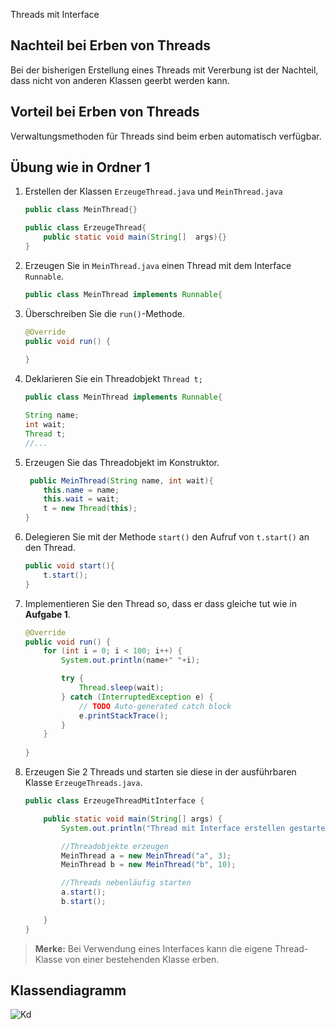 Threads mit Interface

## Nachteil bei Erben von Threads
Bei der bisherigen Erstellung eines Threads mit Vererbung ist der Nachteil, dass nicht von anderen Klassen
geerbt werden kann.

## Vorteil bei Erben von Threads 
Verwaltungsmethoden für Threads sind beim erben automatisch verfügbar.

## Übung wie in Ordner 1 
1. Erstellen der Klassen `ErzeugeThread.java` und `MeinThread.java`
    ````java
    public class MeinThread{}

    public class ErzeugeThread{
        public static void main(String[]  args){}
    }
    ````
2. Erzeugen Sie in `MeinThread.java` einen Thread mit dem Interface `Runnable`.
    ````java
    public class MeinThread implements Runnable{
    ````

3. Überschreiben Sie die `run()`-Methode.
    ````java
    @Override
    public void run() {
        
    }
    ````

4. Deklarieren Sie ein Threadobjekt `Thread t;`
    ````java
    public class MeinThread implements Runnable{
    
    String name;
    int wait;
    Thread t;
    //...
    ````

5. Erzeugen Sie das Threadobjekt im Konstruktor.
    ````java
     public MeinThread(String name, int wait){
        this.name = name;
        this.wait = wait;
        t = new Thread(this);
    }
    ````
6. Delegieren Sie mit der Methode `start()` den Aufruf von `t.start()` an den Thread.
    ````java
    public void start(){
        t.start();
    }
    ````
7. Implementieren Sie den Thread so, dass er dass gleiche tut wie in **Aufgabe 1**.
    ````java
    @Override
    public void run() {
        for (int i = 0; i < 100; i++) {
            System.out.println(name+" "+i);    

            try {
                Thread.sleep(wait);
            } catch (InterruptedException e) {
                // TODO Auto-generated catch block
                e.printStackTrace();
            }
        }
        
    }
    ````

8. Erzeugen Sie 2 Threads und starten sie diese in der ausführbaren Klasse `ErzeugeThreads.java`.

    ````java
    public class ErzeugeThreadMitInterface {
   
        public static void main(String[] args) {
            System.out.println("Thread mit Interface erstellen gestartet");

            //Threadobjekte erzeugen
            MeinThread a = new MeinThread("a", 3);
            MeinThread b = new MeinThread("b", 10);
    
            //Threads nebenläufig starten
            a.start();
            b.start();
            
        }
    }
     ````


>**Merke:**
>Bei Verwendung eines Interfaces kann die eigene Thread-Klasse von einer bestehenden Klasse erben.

## Klassendiagramm
![Kd](kd.png)

